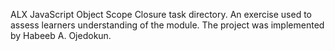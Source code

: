 ALX JavaScript Object Scope Closure task directory. An exercise used to assess learners understanding of the module. The project was implemented by Habeeb A. Ojedokun.
